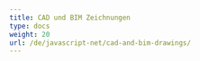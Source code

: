 ```yaml
---
title: CAD und BIM Zeichnungen
type: docs
weight: 20
url: /de/javascript-net/cad-and-bim-drawings/
---
```

